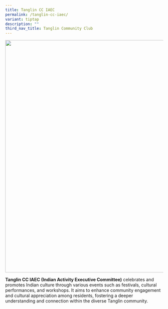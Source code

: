 ```yaml
---
title: Tanglin CC IAEC
permalink: /tanglin-cc-iaec/
variant: tiptap
description: ""
third_nav_title: Tanglin Community Club
---
```

<div class="isomer-image-wrapper">
<img style="width: 740px; color: rgb(0, 0, 0); font-family: system-ui, -apple-system, &quot;system-ui&quot;, &quot;Segoe UI&quot;, Roboto, Oxygen, Ubuntu, Cantarell, &quot;Open Sans&quot;, &quot;Helvetica Neue&quot;, sans-serif; font-size: medium; font-style: normal; font-variant-ligatures: normal; font-variant-caps: normal; font-weight: 400; letter-spacing: normal; orphans: 2; text-align: start; text-indent: 0px; text-transform: none; widows: 2; word-spacing: 0px; -webkit-text-stroke-width: 0px; white-space: normal; text-decoration-thickness: initial; text-decoration-style: initial; text-decoration-color: initial;" height="auto" width="100%" src="https://moca.sgp1.cdn.digitaloceanspaces.com/Our%20Communities/61539f145c5cd40a87cdcbe4_Tanglin%2520CC%2520IAEC.webp">
</div>
<p><strong>Tanglin CC IAEC (Indian Activity Executive Committee)</strong> celebrates
and promotes Indian culture through various events such as festivals, cultural
performances, and workshops. It aims to enhance community engagement and
cultural appreciation among residents, fostering a deeper understanding
and connection within the diverse Tanglin community.</p>